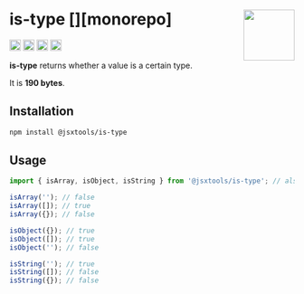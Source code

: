 # is-type [<img src="https://avatars.githubusercontent.com/u/52989093" alt="" width="90" height="90" align="right">][monorepo]

[<img alt="npm version" src="https://img.shields.io/npm/v/@jsxtools/is-type.svg" height="20">](https://www.npmjs.com/package/@jsxtools/is-type)
[<img alt="build status" src="https://img.shields.io/travis/jsxtools/monorepo/master.svg" height="20">](https://travis-ci.org/jsxtools/monorepo/is-type)
[<img alt="issue tracker" src="https://img.shields.io/github/issues/jsxtools/monorepo/is-type.svg" height="20">](https://github.com/jsxtools/monorepo/issues?q=is:issue+is:open+label:is-type)
[<img alt="pull requests" src="https://img.shields.io/github/issues-pr/jsxtools/monorepo/is-type.svg" height="20">](https://github.com/jsxtools/monorepo/pulls?q=is:pr+is:open+label:is-type)

**is-type** returns whether a value is a certain type.

It is <strong size>190 bytes</strong>.

## Installation

```sh
npm install @jsxtools/is-type
```

## Usage

```js
import { isArray, isObject, isString } from '@jsxtools/is-type'; // also { isBoolean, isNumber }

isArray(''); // false
isArray([]); // true
isArray({}); // false

isObject({}); // true
isObject([]); // true
isObject(''); // false

isString(''); // true
isString([]); // false
isString({}); // false
```

